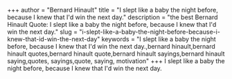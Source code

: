 +++
author = "Bernard Hinault"
title = "I slept like a baby the night before, because I knew that I'd win the next day."
description = "the best Bernard Hinault Quote: I slept like a baby the night before, because I knew that I'd win the next day."
slug = "i-slept-like-a-baby-the-night-before-because-i-knew-that-id-win-the-next-day"
keywords = "I slept like a baby the night before, because I knew that I'd win the next day.,bernard hinault,bernard hinault quotes,bernard hinault quote,bernard hinault sayings,bernard hinault saying,quotes, sayings,quote, saying, motivation"
+++
I slept like a baby the night before, because I knew that I'd win the next day.
